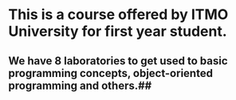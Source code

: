 # This is a course offered by ITMO University for first year student.
## We have 8 laboratories to get used to basic programming concepts, object-oriented programming and others.##
